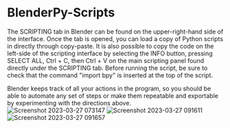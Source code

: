 # BlenderPy-Scripts
The SCRIPTING tab in Blender can be found on the upper-right-hand side of the interface. Once the tab is opened, you can load a copy of Python scripts in directly through copy-paste. It is also possible to copy the code on the left-side of the scripting interface by selecting the INFO button, pressing SELECT ALL, Ctrl + C, then Ctrl + V on the main scripting panel found directly under the SCRIPTING tab. Before running the script, be sure to check that the command "import bpy" is inserted at the top of the script. 

Blender keeps track of all your actions in the program, so you should be able to automate any set of steps or make them repeatable and exportable by experimenting with the directions above.
![Screenshot 2023-03-27 073147](https://user-images.githubusercontent.com/88035770/227971917-35689c7d-f8e8-41a9-8678-7bbaaa2de6c8.png)
![Screenshot 2023-03-27 091611](https://user-images.githubusercontent.com/88035770/227971940-02e0bba5-45f4-4445-8afd-e07a2f1444f3.png)
![Screenshot 2023-03-27 091657](https://user-images.githubusercontent.com/88035770/227971960-fbd8fe6f-bb85-44f6-8b2a-83cab7690ca8.png)
